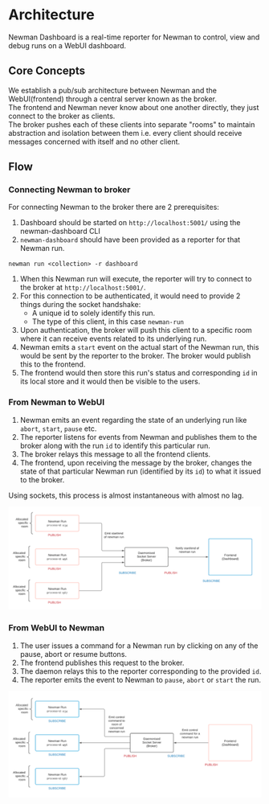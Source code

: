 # Architecture

Newman Dashboard is a real-time reporter for Newman to control, view and debug runs on a WebUI dashboard.

## Core Concepts

We establish a pub/sub architecture between Newman and the WebUI(frontend) through a central server known as the broker. <br/>
The frontend and Newman never know about one another directly, they just connect to the broker as clients.<br/>
The broker pushes each of these clients into separate "rooms" to maintain abstraction and isolation between them i.e. every client should receive messages concerned with itself and no other client. <br/>

## Flow

### Connecting Newman to broker

For connecting Newman to the broker there are 2 prerequisites:

1. Dashboard should be started on `http://localhost:5001/` using the newman-dashboard CLI
2. `newman-dashboard` should have been provided as a reporter for that Newman run.

```
newman run <collection> -r dashboard
```

1. When this Newman run will execute, the reporter will try to connect to the broker at `http://localhost:5001/`.
2. For this connection to be authenticated, it would need to provide 2 things during the socket handshake:
    - A unique id to solely identify this run.
    - The type of this client, in this case `newman-run`
3. Upon authentication, the broker will push this client to a specific room where it can receive events related to its underlying run.
4. Newman emits a `start` event on the actual start of the Newman run, this would be sent by the reporter to the broker. The broker would publish this to the frontend.
5. The frontend would then store this run's status and corresponding `id` in its local store and it would then be visible to the users.

### From Newman to WebUI

1. Newman emits an event regarding the state of an underlying run like `abort`, `start`, `pause` etc.
2. The reporter listens for events from Newman and publishes them to the broker along with the run `id` to identify this particular run.
3. The broker relays this message to all the frontend clients.
4. The frontend, upon receiving the message by the broker, changes the state of that particular Newman run (identified by its `id`) to what it issued to the broker.

Using sockets, this process is almost instantaneous with almost no lag.

![Runs publishing to broker](./img/run_publish.png)

### From WebUI to Newman

1. The user issues a command for a Newman run by clicking on any of the pause, abort or resume buttons.
2. The frontend publishes this request to the broker.
3. The daemon relays this to the reporter corresponding to the provided `id`.
4. The reporter emits the event to Newman to `pause`, `abort` or `start` the run.

![Frontend publishing to broker](./img/frontend_publish.png)
